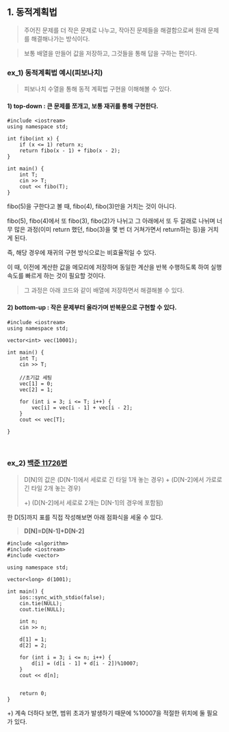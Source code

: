 ## 1. 동적계획법

>주어진 문제를 더 작은 문제로 나누고, 작아진 문제들을 해결함으로써 원래 문제를 해결해나가는 방식이다.

>보통 배열을 만들어 값을 저장하고, 그것들을 통해 답을 구하는 편이다.

### ex_1) 동적계획법 예시(피보나치)
> 피보나치 수열을 통해 동적 계획법 구현을 이해해볼 수 있다.

#### 1) top-down : 큰 문제를 쪼개고, 보통 재귀를 통해 구현한다. 
```
#include <iostream>
using namespace std;

int fibo(int x) {
	if (x <= 1) return x;
	return fibo(x - 1) + fibo(x - 2);
}

int main() {
	int T;
	cin >> T;
	cout << fibo(T);
}
```

fibo(5)을 구한다고 볼 때, fibo(4), fibo(3)만을 거치는 것이 아니다.

fibo(5), fibo(4)에서 또 fibo(3), fibo(2)가 나뉘고 그 아래에서 또 두 갈래로 나뉘며 너무 많은 과정(이미 return 했던, fibo(3)을 몇 번 더 거쳐가면서 return하는 등)을 거치게 된다.

즉, 해당 경우에 재귀의 구현 방식으로는 비효율적일 수 있다.

이 때, 이전에 계산한 값을 메모리에 저장하며 동일한 계산을 반복 수행하도록 하여 실행속도를 빠르게 하는 것이 필요할 것이다.

>그 과정은 아래 코드와 같이 배열에 저장하면서 해결해볼 수 있다.


#### 2) bottom-up : 작은 문제부터 올라가며 반복문으로 구현할 수 있다.
```
#include <iostream>
using namespace std;

vector<int> vec(10001);

int main() {
	int T;
	cin >> T;

	//초기값 세팅
	vec[1] = 0;
	vec[2] = 1;

	for (int i = 3; i <= T; i++) {
		vec[i] = vec[i - 1] + vec[i - 2];
	}
	cout << vec[T];

}
```
<br>

### ex_2) [백준 11726번](https://www.acmicpc.net/problem/11726)


>D[N]의 값은 (D[N-1]에서 세로로 긴 타일 1개 놓는 경우) + (D[N-2]에서 가로로 긴 타일 2개 놓는 경우)
>
>+) (D[N-2]에서 세로로 2개는 D[N-1]의 경우에 포함됨)

한 D[5]까지 표를 직접 작성해보면 아래 점화식을 세울 수 있다.

>**D[N]=D[N-1]+D[N-2]**

```
#include <algorithm>
#include <iostream>
#include <vector>

using namespace std;

vector<long> d(1001);

int main() {
    ios::sync_with_stdio(false);
    cin.tie(NULL);
    cout.tie(NULL);

    int n;
    cin >> n;

    d[1] = 1;
    d[2] = 2;

    for (int i = 3; i <= n; i++) {
        d[i] = (d[i - 1] + d[i - 2])%10007;
    }
    cout << d[n];


    return 0;
}
```

+) 계속 더하다 보면, 범위 초과가 발생하기 때문에 %10007을 적절한 위치에 둘 필요가 있다.
